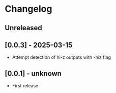 # Changelog

## Unreleased

## [0.0.3] - 2025-03-15
* Attempt detection of hi-z outputs with -hiz flag

## [0.0.1] - unknown

- First release
